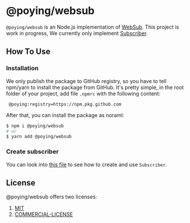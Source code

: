 # @poying/websub

`@poying/websub` is an Node.js implementation of [WebSub](https://www.w3.org/TR/websub). This project is work in progress, We currently only implement [Subscriber](./src/subscriber).

## How To Use

### Installation

We only publish the package to GitHub registry,
so you have to tell npm/yarn to install the package from GitHub.
It's pretty simple, in the root folder of your project,
add file `.npmrc` with the following content:

```
 @poying:registry=https://npm.pkg.github.com
```

After that, you can install the package as noraml:

```bash
$ npm i @poying/websub
# or
$ yarn add @poying/websub
```

### Create subscriber

You can look into [this file](./src/cmd/subscriber.ts) to see how to create and use `Subscriber`.

## License

@poying/websub offers two licenses:

1. [MIT](./LICENSE)
2. [COMMERCIAL-LICENSE](./COMMERCIAL-LICENSE)
